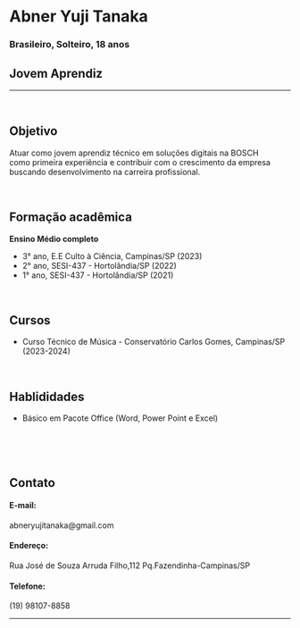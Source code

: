 <!DOCTYPE html>
<html lang="en">
<head>
    <meta charset="UTF-8">
    <meta name="viewport" content="width=device-width, initial-scale=1.0">
    <link rel="stylesheet" href="style.css">
</head>
<body>
    <div>  
         <h1><Strong>Abner Yuji Tanaka</Strong></h1>
         <h3>Brasileiro, Solteiro, 18 anos</h3>
         <h2><strong>Jovem Aprendiz</strong></h2>
        <hr class="linha">
         <br>
         <h2><Strong>Objetivo</Strong></h2>
         <p>Atuar como jovem aprendiz técnico em soluções digitais na BOSCH 
         <br>como primeira experiência e contribuir com o crescimento da empresa
         <br>buscando desenvolvimento na carreira profissional.</p>
        <br>
         <h2><strong>Formação acadêmica</strong></h2>
         <tittle><strong>Ensino Médio completo</strong></tittle>
           <ul>
              <li>3° ano, E.E Culto à Ciência, Campinas/SP (2023)</li>
              <li>2° ano, SESI-437 - Hortolândia/SP (2022)</li>
              <li>1° ano, SESI-437 - Hortolândia/SP (2021)</li>
           </ul>
            <br>
            <h2>Cursos</h2>
            <ul>
              <li>Curso Técnico de Música - Conservatório Carlos Gomes, Campinas/SP (2023-2024)</li>
            </ul>
            <br>
            <h2>Hablididades</h2>
            <ul>
                <li>Básico em Pacote Office (Word, Power Point e Excel)</li>
            </ul>
    </div>
    <div class="divisoria">
        <br><br><br>
        <h2 class="informações"><strong>Contato</strong></h2>
        <h4 class="informações">E-mail:</h4>
        <p class="parágrafo">abneryujitanaka@gmail.com</p>
        <h4 class="informações">Endereço:</h4>
        <p class="parágrafo">Rua José de Souza Arruda Filho,112 Pq.Fazendinha-Campinas/SP</p>
        <h4 class="informações">Telefone:</h4>
        <p class="parágrafo">(19) 98107-8858</p>
        <hr class="linha-2">
    </div>
</body>
</html>
